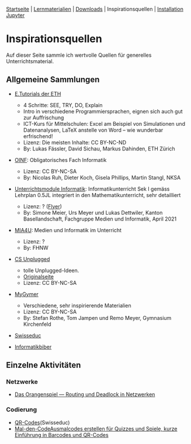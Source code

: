 [Startseite](./index.md) | [Lernmaterialien](./mein_material.md) | [Downloads](./downloads.md) | Inspirationsquellen | [Installation Jupyter](./installation_anaconda.md)

# Inspirationsquellen

Auf dieser Seite sammle ich wertvolle Quellen für generelles Unterrichtsmaterial.

## Allgemeine Sammlungen

* [E.Tutorials der ETH](https://et.ethz.ch)
    * 4 Schritte: SEE, TRY, DO, Explain
    * Intro in verschiedene Programmiersprachen, eignen sich auch gut zur Auffrischung
    * ICT-Kurs für Mittelschulen: Excel am Beispiel von Simulationen und Datenanalysen, LaTeX anstelle von Word – wie wunderbar erfrischend!
    * Lizenz: Die meisten Inhalte: CC BY-NC-ND
    * By: Lukas Fässler, David Sichau, Markus Dahinden, ETH Zürich
* [OINF](https://oinf.ch): Obligatorisches Fach Informatik  
    * Lizenz: CC BY-NC-SA
    * By: Nicolas Ruh, Dieter Koch, Gisela Phillips, Martin Stangl, NKSA
* [Unterrichtsmodule Informatik](https://www.baselland.ch/politik-und-behorden/direktionen/bildungs-kultur-und-sportdirektion/dienstleistungen-und-angebote/informatik-schulen-bl/ict-bildung/ict-sekundarschulen/unterrichtsmaterial-sekundarschulen/unterrichtsmodule-informatik): Informatikunterricht Sek I gemäss Lehrplan 0.5JL integriert in den Mathematikunterricht, sehr detailliert
    * Lizenz: ? ([Flyer](https://www.baselland.ch/politik-und-behorden/direktionen/bildungs-kultur-und-sportdirektion/dienstleistungen-und-angebote/informatik-schulen-bl/ict-bildung/ict-sekundarschulen/unterrichtsmaterial-sekundarschulen/unterrichtsmodule-informatik/downloads/unterrichtsmodule-informatik-sekundarstufe-2021.pdf/@@download/file/Unterrichtsmodule%20Informatik%20Sekundarstufe%202021.pdf))
    * By: Simone Meier, Urs Meyer und Lukas Dettwiler, Kanton Basellandschaft, Fachgruppe Medien und Informatik, April 2021
* [MIA4U](https://www.mia4u.ch): Medien und Informatik im Unterricht
  * Lizenz: ?
  * By: FHNW
* [CS Unplugged](https://csunplugged.org)
  * tolle Unplugged-Ideen.
  * [Originalseite](https://classic.csunplugged.org/books/)
  * Lizenz: CC BY-NC-SA

* [MyGymer](https://informatik.mygymer.ch/base/?page=config/books/&course=none&book=none)
  * Verschiedene, sehr inspirierende Materialien
  * Lizenz: CC BY-NC-SA
  * By: Stefan Rothe, Tom Jampen und Remo Meyer, Gymnasium Kirchenfeld

* [Swisseduc](https://www.swisseduc.ch/informatik/)

* [Informatikbiber](https://www.informatik-biber.ch/de/)


## Einzelne Aktivitäten

### Netzwerke
* [Das Orangenspiel — Routing und Deadlock in Netzwerken](https://classic.csunplugged.org/wp-content/uploads/2014/12/CSUnplugged_OS_2015_v3.2.2_AL_Ak-10.pdf)

### Codierung
* [QR-Codes](https://www.swisseduc.ch/informatik/theoretische_informatik/qr_codes/)(Swisseduc)
* [Mal-den-CodeAusmalcodes erstellen für Quizzes und Spiele, kurze Einführung in Barcodes und QR-Codes](https://mal-den-code.de)


